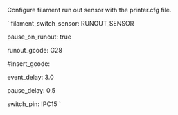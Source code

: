 Configure filament run out sensor with the printer.cfg file.

`
filament_switch_sensor: RUNOUT_SENSOR

pause_on_runout: true

runout_gcode: G28

#insert_gcode:

event_delay: 3.0

pause_delay: 0.5

switch_pin: !PC15
`
